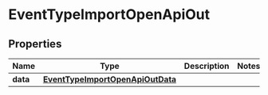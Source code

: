 

# EventTypeImportOpenApiOut


## Properties

Name | Type | Description | Notes
------------ | ------------- | ------------- | -------------
**data** | [**EventTypeImportOpenApiOutData**](EventTypeImportOpenApiOutData.md) |  | 



